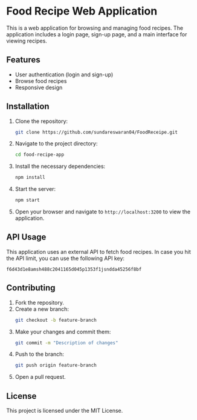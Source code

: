 # Food Recipe Web Application

This is a web application for browsing and managing food recipes. The application includes a login page, sign-up page, and a main interface for viewing recipes.

## Features

- User authentication (login and sign-up)
- Browse food recipes
- Responsive design

## Installation

1. Clone the repository:
    ```bash
    git clone https://github.com/sundareswaran04/FoodReceipe.git
    ```
2. Navigate to the project directory:
    ```bash
    cd food-recipe-app
    ```
3. Install the necessary dependencies:
    ```bash
    npm install
    ```
4. Start the server:
    ```bash
    npm start
    ```
5. Open your browser and navigate to `http://localhost:3200` to view the application.

## API Usage

This application uses an external API to fetch food recipes. In case you hit the API limit, you can use the following API key:
```
f6d43d1e8amsh488c2041165d045p1353f1jsndda45256f8bf
```

## Contributing

1. Fork the repository.
2. Create a new branch:
    ```bash
    git checkout -b feature-branch
    ```
3. Make your changes and commit them:
    ```bash
    git commit -m "Description of changes"
    ```
4. Push to the branch:
    ```bash
    git push origin feature-branch
    ```
5. Open a pull request.

## License

This project is licensed under the MIT License.
